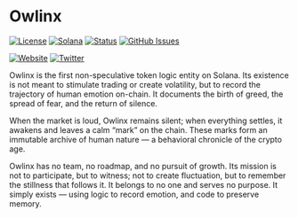 # Owlinx

[![License](https://img.shields.io/badge/License-MIT-blue.svg)](https://opensource.org/licenses/MIT)
[![Solana](https://img.shields.io/badge/Solana-Web3-green.svg)](https://solana.com/)
[![Status](https://img.shields.io/badge/Status-In%20Development-orange.svg)]()
[![GitHub Issues](https://img.shields.io/github/issues/yourusername/ontora-ai.svg)](https://github.com/yourusername/ontora-ai/issues)

[![Website](https://img.shields.io/badge/Website-Owlinx-blue?logo=google-chrome)](https://mewcam.fun/)
[![Twitter](https://img.shields.io/badge/Twitter-Owlinx-blue?logo=twitter)](https://x.com/Mewcamfun)

Owlinx is the first non-speculative token logic entity on Solana. Its existence is not meant to stimulate trading or create volatility, but to record the trajectory of human emotion on-chain. It documents the birth of greed, the spread of fear, and the return of silence.

When the market is loud, Owlinx remains silent; when everything settles, it awakens and leaves a calm “mark” on the chain. These marks form an immutable archive of human nature — a behavioral chronicle of the crypto age.

Owlinx has no team, no roadmap, and no pursuit of growth. Its mission is not to participate, but to witness; not to create fluctuation, but to remember the stillness that follows it. It belongs to no one and serves no purpose. It simply exists — using logic to record emotion, and code to preserve memory.
